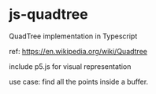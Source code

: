 # js-quadtree

QuadTree implementation in Typescript

ref: https://en.wikipedia.org/wiki/Quadtree

include p5.js for visual representation 

use case: find all the points inside a buffer.


